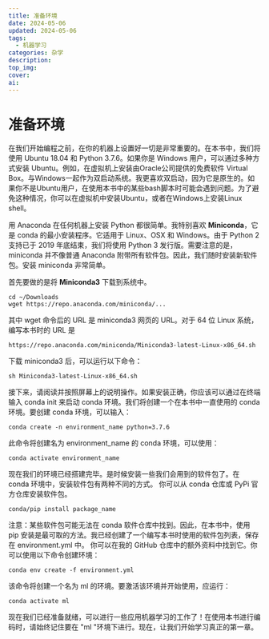 ```yaml
---
title: 准备环境
date: 2024-05-06
updated: 2024-05-06
tags:
  - 机器学习
categories: 杂学
description: 
top_img: 
cover: 
ai:
---
```

# 准备环境

在我们开始编程之前，在你的机器上设置好一切是非常重要的。在本书中，我们将使用 Ubuntu 18.04 和 Python 3.7.6。如果你是 Windows 用户，可以通过多种方式安装 Ubuntu。例如，在虚拟机上安装由Oracle公司提供的免费软件 Virtual Box。与Windows一起作为双启动系统。我更喜欢双启动，因为它是原生的。如果你不是Ubuntu用户，在使用本书中的某些bash脚本时可能会遇到问题。为了避免这种情况，你可以在虚拟机中安装Ubuntu，或者在Windows上安装Linux shell。

用 Anaconda 在任何机器上安装 Python 都很简单。我特别喜欢 **Miniconda**，它是 conda 的最小安装程序。它适用于 Linux、OSX 和 Windows。由于 Python 2 支持已于 2019 年底结束，我们将使用 Python 3 发行版。需要注意的是，miniconda 并不像普通 Anaconda 附带所有软件包。因此，我们随时安装新软件包。安装 miniconda 非常简单。

首先要做的是将 **Miniconda3** 下载到系统中。

```shell
cd ~/Downloads
wget https://repo.anaconda.com/miniconda/...
```

其中 wget 命令后的 URL 是 miniconda3 网页的 URL。对于 64 位 Linux 系统，编写本书时的 URL 是

```shell
https://repo.anaconda.com/miniconda/Miniconda3-latest-Linux-x86_64.sh
```

下载 miniconda3 后，可以运行以下命令：

```shell
sh Miniconda3-latest-Linux-x86_64.sh
```

接下来，请阅读并按照屏幕上的说明操作。如果安装正确，你应该可以通过在终端输入 conda init 来启动 conda 环境。我们将创建一个在本书中一直使用的 conda 环境。要创建 conda 环境，可以输入：

```shell
conda create -n environment_name python=3.7.6
```

此命令将创建名为 environment_name 的 conda 环境，可以使用：

```shell
conda activate environment_name
```

现在我们的环境已经搭建完毕。是时候安装一些我们会用到的软件包了。在 conda 环境中，安装软件包有两种不同的方式。 你可以从 conda 仓库或 PyPi 官方仓库安装软件包。

```shell
conda/pip install package_name
```

注意：某些软件包可能无法在 conda 软件仓库中找到。因此，在本书中，使用 pip 安装是最可取的方法。我已经创建了一个编写本书时使用的软件包列表，保存在 environment.yml 中。 你可以在我的 GitHub 仓库中的额外资料中找到它。你可以使用以下命令创建环境：

```shell
conda env create -f environment.yml
```

该命令将创建一个名为 ml 的环境。要激活该环境并开始使用，应运行：

```shell
conda activate ml
```

现在我们已经准备就绪，可以进行一些应用机器学习的工作了！在使用本书进行编码时，请始终记住要在 "ml "环境下进行。现在，让我们开始学习真正的第一章。
